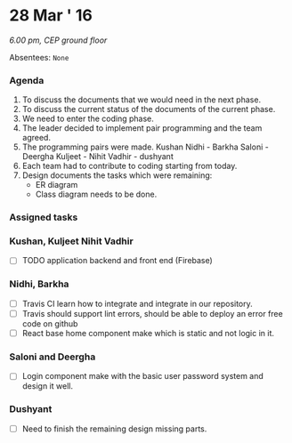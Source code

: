 28 Mar ' 16
============
*6.00 pm, CEP ground floor*

Absentees: `None`

### Agenda
1.  To discuss the documents that we would need in the next phase.
2.  To discuss the current status of the documents of the current phase.
3.  We need to enter the coding phase.
4.  The leader decided to implement pair programming and the team agreed.
5.  The programming pairs were made.
      Kushan
      Nidhi - Barkha
      Saloni - Deergha
      Kuljeet - Nihit
      Vadhir - dushyant
6.  Each team had to contribute to coding starting from today.
7.  Design documents the tasks which were remaining:
    - ER diagram
    - Class diagram needs to be done.

### Assigned tasks

### Kushan, Kuljeet Nihit Vadhir
- [ ] TODO application backend and front end (Firebase)

### Nidhi, Barkha
- [ ] Travis CI learn how to integrate and integrate in our repository.
- [ ] Travis should support lint errors, should be able to deploy an error free code on github
- [ ] React base home component make which is static and not logic in it.

### Saloni and Deergha
- [ ] Login component make with the basic user password system and design it well.

### Dushyant
- [ ] Need to finish the remaining design missing parts.
